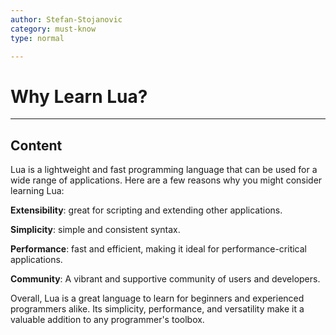 ```yaml
---
author: Stefan-Stojanovic
category: must-know
type: normal

---
```


# Why Learn Lua?

---
## Content

Lua is a lightweight and fast programming language that can be used for a wide range of applications. Here are a few reasons why you might consider learning Lua:

**Extensibility**: great for scripting and extending other applications.

**Simplicity**: simple and consistent syntax.

**Performance**: fast and efficient, making it ideal for performance-critical applications.

**Community**: A vibrant and supportive community of users and developers.

Overall, Lua is a great language to learn for beginners and experienced programmers alike. Its simplicity, performance, and versatility make it a valuable addition to any programmer's toolbox.